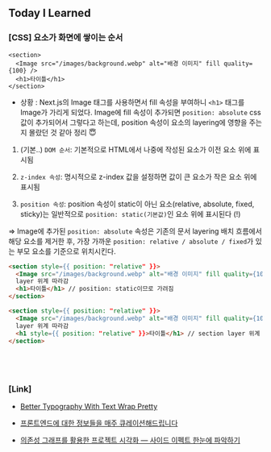 ## Today I Learned

### [CSS] 요소가 화면에 쌓이는 순서

```tsx
<section>
  <Image src="/images/background.webp" alt="배경 이미지" fill quality={100} />
  <h1>타이틀</h1>
</section>
```

- 상황 : Next.js의 Image 태그를 사용하면서 fill 속성을 부여하니 `<h1>` 태그를 Image가 가리게 되었다. Image에 fill 속성이 추가되면 `position: absolute` css 값이 추가되어서 그렇다고 하는데, position 속성이 요소의 layering에 영향을 주는지 몰랐던 것 같아 정리 😇

1. (기본..) `DOM 순서`: 기본적으로 HTML에서 나중에 작성된 요소가 이전 요소 위에 표시됨

2. `z-index 속성`: 명시적으로 z-index 값을 설정하면 값이 큰 요소가 작은 요소 위에 표시됨

3. `position 속성`: position 속성이 static이 아닌 요소(relative, absolute, fixed, sticky)는 일반적으로 `position: static(기본값)`인 요소 위에 표시된다 (!)

=> Image에 추가된 `position: absolute` 속성은 기존의 문서 layering 배치 흐름에서 해당 요소를 제거한 후, 가장 가까운 `position: relative / absolute / fixed`가 있는 부모 요소를 기준으로 위치시킨다.

```html
<section style={{ position: "relative" }}>
  <Image src="/images/background.webp" alt="배경 이미지" fill quality={100} /> // section
  layer 위계 따라감
  <h1>타이틀</h1> // position: static이므로 가려짐
</section>
```

```html
<section style={{ position: "relative" }}>
  <Image src="/images/background.webp" alt="배경 이미지" fill quality={100} /> // section
  layer 위계 따라감
  <h1 style={{ position: "relative" }}>타이틀</h1> // section layer 위계 같이 따라감 -> 기존 layering 순서와 동일
</section>
```

## <br />

### [Link]

- [Better Typography With Text Wrap Pretty](https://webkit.org/blog/16547/better-typography-with-text-wrap-pretty/)

- [프론트엔드에 대한 정보들을 매주 큐레이션해드립니다](https://ones-to-watch.ethansup.net/home)

- [의존성 그래프를 활용한 프로젝트 시각화 — 사이드 이펙트 한눈에 파악하기](https://medium.com/daangn/%EC%9D%98%EC%A1%B4%EC%84%B1-%EA%B7%B8%EB%9E%98%ED%94%84%EB%A5%BC-%ED%99%9C%EC%9A%A9%ED%95%9C-%ED%94%84%EB%A1%9C%EC%A0%9D%ED%8A%B8-%EC%8B%9C%EA%B0%81%ED%99%94-%EC%82%AC%EC%9D%B4%EB%93%9C-%EC%9D%B4%ED%8E%99%ED%8A%B8-%ED%95%9C%EB%88%88%EC%97%90-%ED%8C%8C%EC%95%85%ED%95%98%EA%B8%B0-eec17d5aabb2)
